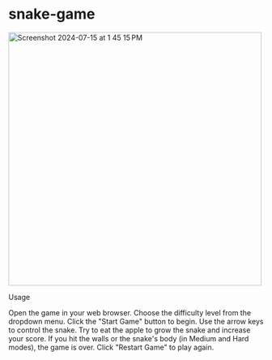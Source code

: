 # snake-game

<img width="500" alt="Screenshot 2024-07-15 at 1 45 15 PM" src="https://github.com/user-attachments/assets/bc7f5759-b2e5-4b26-88bd-94efa90af468">

Usage

Open the game in your web browser.
Choose the difficulty level from the dropdown menu.
Click the "Start Game" button to begin.
Use the arrow keys to control the snake.
Try to eat the apple to grow the snake and increase your score.
If you hit the walls or the snake's body (in Medium and Hard modes), the game is over. Click "Restart Game" to play again.
